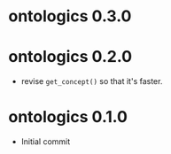 # ontologics 0.3.0

# ontologics 0.2.0

* revise `get_concept()` so that it's faster.

# ontologics 0.1.0

* Initial commit
